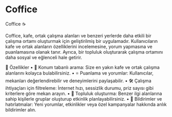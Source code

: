 # Coffice
 
Coffice ☕

Coffice, kafe, ortak çalışma alanları ve benzeri yerlerde daha etkili bir çalışma ortamı oluşturmak için geliştirilmiş bir uygulamadır. Kullanıcıların kafe ve ortak alanların özelliklerini incelemesine, yorum yapmasına ve puanlamasına olanak tanır. Ayrıca, bir topluluk oluşturarak çalışma ortamını daha sosyal ve eğlenceli hale getirir.

🚀 Özellikler
	•	📍 Konum tabanlı arama: Size en yakın kafe ve ortak çalışma alanlarını kolayca bulabilirsiniz.
	•	⭐ Puanlama ve yorumlar: Kullanıcılar, mekanları değerlendirebilir ve deneyimlerini paylaşabilir.
	•	🛠️ Çalışma ihtiyaçları için filtreleme: İnternet hızı, sessizlik durumu, priz sayısı gibi kriterlere göre mekan arayın.
	•	👥 Topluluk oluşturma: Benzer ilgi alanlarına sahip kişilerle gruplar oluşturup etkinlik planlayabilirsiniz.
	•	🔔 Bildirimler ve hatırlatmalar: Yeni yorumlar, etkinlikler veya özel kampanyalar hakkında anlık bildirimler alın.
